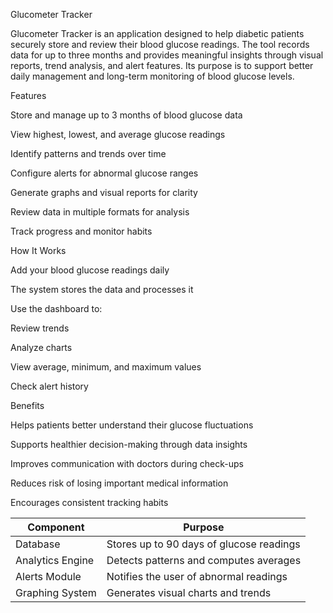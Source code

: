Glucometer Tracker

Glucometer Tracker is an application designed to help diabetic patients securely store and review their blood glucose readings. The tool records data for up to three months and provides meaningful insights through visual reports, trend analysis, and alert features. Its purpose is to support better daily management and long-term monitoring of blood glucose levels.

Features

Store and manage up to 3 months of blood glucose data

View highest, lowest, and average glucose readings

Identify patterns and trends over time

Configure alerts for abnormal glucose ranges

Generate graphs and visual reports for clarity

Review data in multiple formats for analysis

Track progress and monitor habits

How It Works

Add your blood glucose readings daily

The system stores the data and processes it

Use the dashboard to:

Review trends

Analyze charts

View average, minimum, and maximum values

Check alert history

Benefits

Helps patients better understand their glucose fluctuations

Supports healthier decision-making through data insights

Improves communication with doctors during check-ups

Reduces risk of losing important medical information

Encourages consistent tracking habits

| Component        | Purpose                                  |
| ---------------- | ---------------------------------------- |
| Database         | Stores up to 90 days of glucose readings |
| Analytics Engine | Detects patterns and computes averages   |
| Alerts Module    | Notifies the user of abnormal readings   |
| Graphing System  | Generates visual charts and trends       |

